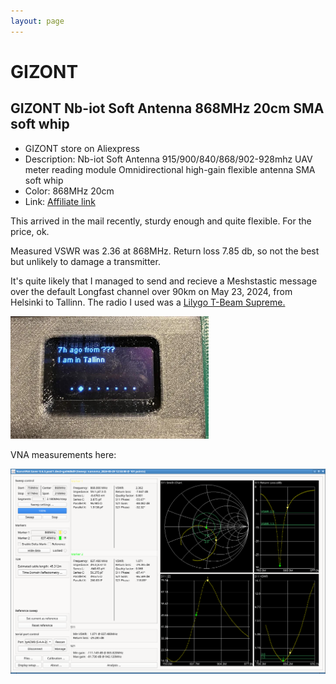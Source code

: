```yaml
---
layout: page
---
```

# GIZONT

##  GIZONT Nb-iot Soft Antenna 868MHz 20cm SMA soft whip

* GIZONT store on Aliexpress
* Description: Nb-iot Soft Antenna 915/900/840/868/902-928mhz UAV meter reading module Omnidirectional high-gain flexible antenna SMA soft whip
* Color: 868MHz 20cm
* Link: [Affiliate link](https://s.click.aliexpress.com/e/_DFhnibV) 

This arrived in the mail recently, sturdy enough and quite flexible. For the price, ok.

Measured VSWR was 2.36 at 868MHz. Return loss 7.85 db, so not the best but unlikely to damage a transmitter.

It's quite likely that I managed to send and recieve a Meshstastic message over the default Longfast channel over 90km on May 23, 2024, from Helsinki to Tallinn. The radio I used was a [Lilygo T-Beam Supreme.](https://s.click.aliexpress.com/e/_DCntvRh)

![Gizont_helsinki_tallinn_240523](img/gizont_helsinki_tallinn_240523.png)


VNA measurements here:

[![GIZONT](vnaimg/GIZONT_ALI_868_2024-05-29-12-53-25.png)](vnaimg/GIZONT_ALI_868_2024-05-29-12-53-25.png)
